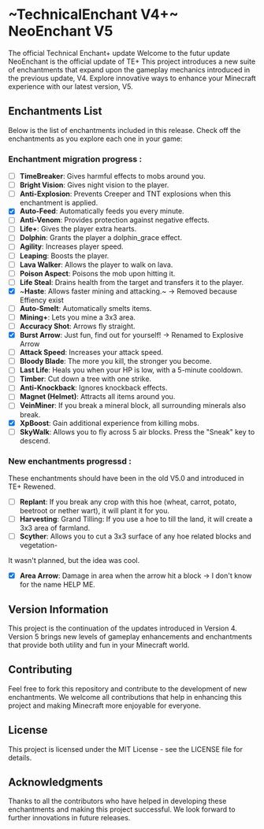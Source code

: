 # ~TechnicalEnchant V4+~ NeoEnchant V5
The official Technical Enchant+ update
Welcome to the futur update NeoEnchant is the official update of TE+ This project introduces a new suite of enchantments that expand upon the gameplay mechanics introduced in the previous update, V4. Explore innovative ways to enhance your Minecraft experience with our latest version, V5.

## Enchantments List
Below is the list of enchantments included in this release. Check off the enchantments as you explore each one in your game:

### Enchantment migration progress :
- [ ] **TimeBreaker**: Gives harmful effects to mobs around you.
- [ ] **Bright Vision**: Gives night vision to the player.
- [ ] **Anti-Explosion**: Prevents Creeper and TNT explosions when this enchantment is applied.
- [x] **Auto-Feed**: Automatically feeds you every minute.
- [ ] **Anti-Venom**: Provides protection against negative effects.
- [ ] **Life+**: Gives the player extra hearts.
- [ ] **Dolphin**: Grants the player a dolphin_grace effect.
- [ ] **Agility**: Increases player speed.
- [ ] **Leaping**: Boosts the player.
- [ ] **Lava Walker**: Allows the player to walk on lava.
- [ ] **Poison Aspect**: Poisons the mob upon hitting it.
- [ ] **Life Steal**: Drains health from the target and transfers it to the player.
- [x] ~**Haste**: Allows faster mining and attacking.~ -> Removed because Effiency exist
- [ ] **Auto-Smelt**: Automatically smelts items.
- [ ] **Mining+**: Lets you mine a 3x3 area.
- [ ] **Accuracy Shot**: Arrows fly straight.
- [x] **Burst Arrow**: Just fun, find out for yourself! -> Renamed to Explosive Arrow
- [ ] **Attack Speed**: Increases your attack speed.
- [ ] **Bloody Blade**: The more you kill, the stronger you become.
- [ ] **Last Life**: Heals you when your HP is low, with a 5-minute cooldown.
- [ ] **Timber**: Cut down a tree with one strike.
- [ ] **Anti-Knockback**: Ignores knockback effects.
- [ ] **Magnet (Helmet)**: Attracts all items around you.
- [ ] **VeinMiner**: If you break a mineral block, all surrounding minerals also break.
- [x] **XpBoost**: Gain additional experience from killing mobs.
- [ ] **SkyWalk**: Allows you to fly across 5 air blocks. Press the "Sneak" key to descend.

### New enchantments progressd :
These enchantments should have been in the old V5.0 and introduced in TE+ Rewened.
- [ ] **Replant**: If you break any crop with this hoe (wheat, carrot, potato, beetroot or nether wart), it will plant it for you.
- [ ] **Harvesting**: Grand Tilling: If you use a hoe to till the land, it will create a 3x3 area of farmland.
- [ ] **Scyther**: Allows you to cut a 3x3 surface of any hoe related blocks and vegetation-

It wasn't planned, but the idea was cool.
- [x] **Area Arrow**: Damage in area when the arrow hit a block -> I don't know for the name HELP ME.

## Version Information
This project is the continuation of the updates introduced in Version 4. Version 5 brings new levels of gameplay enhancements and enchantments that provide both utility and fun in your Minecraft world.

## Contributing
Feel free to fork this repository and contribute to the development of new enchantments. We welcome all contributions that help in enhancing this project and making Minecraft more enjoyable for everyone.

## License
This project is licensed under the MIT License - see the LICENSE file for details.

## Acknowledgments
Thanks to all the contributors who have helped in developing these enchantments and making this project successful. We look forward to further innovations in future releases.
